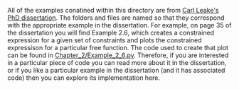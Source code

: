 All of the examples conatined within this directory are from [Carl Leake's PhD dissertation](https://www.researchgate.net/publication/351591316_The_Multivariate_Theory_of_Functional_Connections_An_n-Dimensional_Constraint_Embedding_Technique_Applied_to_Partial_Differential_Equations). The folders and files are named so that they correspond with the appropriate example in the dissertation. For example, on page 35 of the dissertation you will find Example 2.6, which creates a constrained expression for a given set of constraints and plots the constrained expressison for a particular free function. The code used to create that plot can be found in [Chapter_2/Example_2_6.py](https://github.com/leakec/tfc/blob/main/examples/Carl_Leake_Dissertation/Chapter_2/Example_2_6.py). Therefore, if you are interested in a particular piece of code you can read more about it in the dissertation, or if you like a particular example in the dissertation (and it has associated code) then you can explore its implementation here.

